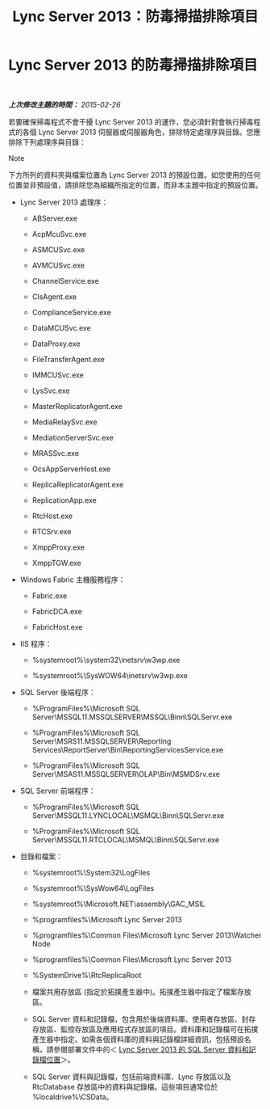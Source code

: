 ﻿---
title: Lync Server 2013：防毒掃描排除項目
TOCTitle: Lync Server 2013 的防毒掃描排除項目
ms:assetid: 71e1f1cc-2d16-4111-9864-9276bf24dfe0
ms:mtpsurl: https://technet.microsoft.com/zh-tw/library/Dn440138(v=OCS.15)
ms:contentKeyID: 59602851
ms.date: 08/10/2015
mtps_version: v=OCS.15
ms.translationtype: HT
---

# Lync Server 2013 的防毒掃描排除項目

 

_**上次修改主題的時間：** 2015-02-26_

若要確保掃毒程式不會干擾 Lync Server 2013 的運作，您必須針對會執行掃毒程式的各個 Lync Server 2013 伺服器或伺服器角色，排除特定處理序與目錄。您應排除下列處理序與目錄：

> [!NOTE]  
> 下方所列的資料夾與檔案位置為 Lync Server 2013 的預設位置。如您使用的任何位置並非預設值，請排除您為組織所指定的位置，而非本主題中指定的預設位置。



  - Lync Server 2013 處理序：
    
      - ABServer.exe
    
      - AcpMcuSvc.exe
    
      - ASMCUSvc.exe
    
      - AVMCUSvc.exe
    
      - ChannelService.exe
    
      - ClsAgent.exe
    
      - ComplianceService.exe
    
      - DataMCUSvc.exe
    
      - DataProxy.exe
    
      - FileTransferAgent.exe
    
      - IMMCUSvc.exe
    
      - LysSvc.exe
    
      - MasterReplicatorAgent.exe
    
      - MediaRelaySvc.exe
    
      - MediationServerSvc.exe
    
      - MRASSvc.exe
    
      - OcsAppServerHost.exe
    
      - ReplicaReplicatorAgent.exe
    
      - ReplicationApp.exe
    
      - RtcHost.exe
    
      - RTCSrv.exe
    
      - XmppProxy.exe
    
      - XmppTGW.exe

  - Windows Fabric 主機服務程序：
    
      - Fabric.exe
    
      - FabricDCA.exe
    
      - FabricHost.exe

  - IIS 程序：
    
      - %systemroot%\\system32\\inetsrv\\w3wp.exe
    
      - %systemroot%\\SysWOW64\\inetsrv\\w3wp.exe

  - SQL Server 後端程序：
    
      - %ProgramFiles%\\Microsoft SQL Server\\MSSQL11.MSSQLSERVER\\MSSQL\\Binn\\SQLServr.exe
    
      - %ProgramFiles%\\Microsoft SQL Server\\MSRS11.MSSQLSERVER\\Reporting Services\\ReportServer\\Bin\\ReportingServicesService.exe
    
      - %ProgramFiles%\\Microsoft SQL Server\\MSAS11.MSSQLSERVER\\OLAP\\Bin\\MSMDSrv.exe

  - SQL Server 前端程序：
    
      - %ProgramFiles%\\Microsoft SQL Server\\MSSQL11.LYNCLOCAL\\MSMQL\\Binn\\SQLServr.exe
    
      - %ProgramFiles%\\Microsoft SQL Server\\MSSQL11.RTCLOCAL\\MSMQL\\Binn\\SQLServr.exe

  - 目錄和檔案：
    
      - %systemroot%\\System32\\LogFiles
    
      - %systemroot%\\SysWow64\\LogFiles
    
      - %systemroot%\\Microsoft.NET\\assembly\\GAC\_MSIL
    
      - %programfiles%\\Microsoft Lync Server 2013
    
      - %programfiles%\\Common Files\\Microsoft Lync Server 2013\\Watcher Node
    
      - %programfiles%\\Common Files\\Microsoft Lync Server 2013
    
      - %SystemDrive%\\RtcReplicaRoot
    
      - 檔案共用存放區 (指定於拓撲產生器中)。拓撲產生器中指定了檔案存放區。
    
      - SQL Server 資料和記錄檔，包含用於後端資料庫、使用者存放區、封存存放區、監控存放區及應用程式存放區的項目。資料庫和記錄檔可在拓撲產生器中指定。如需各個資料庫的資料與記錄檔詳細資訊，包括預設名稱，請參閱部署文件中的＜ [Lync Server 2013 的 SQL Server 資料和記錄檔位置](lync-server-2013-sql-server-data-and-log-file-placement.md)＞。
    
      - SQL Server 資料與記錄檔，包括前端資料庫、Lync 存放區以及 RtcDatabase 存放區中的資料與記錄檔。這些項目通常位於 %localdrive%\\CSData。

